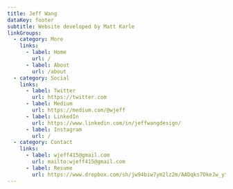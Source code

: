 ```yaml
---
title: Jeff Wang
dataKey: footer
subtitle: Website developed by Matt Karle
linkGroups:
  - category: More
    links:
      - label: Home
        url: /
      - label: About
        url: /about
  - category: Social
    links:
      - label: Twitter
        url: https://twitter.com
      - label: Medium
        url: https://medium.com/@wjeff
      - label: LinkedIn
        url: https://www.linkedin.com/in/jeffwangdesign/
      - label: Instagram
        url: /
  - category: Contact
    links:
      - label: wjeff415@gmail.com
        url: mailto:wjeff415@gmail.com
      - label: Resume
        url: https://www.dropbox.com/sh/jw94biw7ym2lz2m/AADqks7OkeJw_ytxuoECQp66a?dl=0&preview=resume.pdf
---
```

